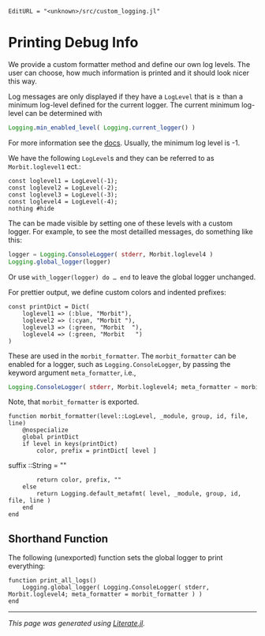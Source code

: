 ```@meta
EditURL = "<unknown>/src/custom_logging.jl"
```

# Printing Debug Info

We provide a custom formatter method and define our own log levels.
The user can choose, how much information is printed and it should
look nicer this way.

Log messages are only displayed if they have a `LogLevel` that
is ≥ than a minimum log-level defined for the current logger.
The current minimum log-level can be determined with
```julia
Logging.min_enabled_level( Logging.current_logger() )
```
For more information see the [docs](https://docs.julialang.org/en/v1/stdlib/Logging/).
Usually, the minimum log level is -1.

We have the following `LogLevel`s and they can be referred to as `Morbit.loglevel1` ect.:

````@example custom_logging
const loglevel1 = LogLevel(-1);
const loglevel2 = LogLevel(-2);
const loglevel3 = LogLevel(-3);
const loglevel4 = LogLevel(-4);
nothing #hide
````

The can be made visible by setting one of these levels with a custom logger.
For example, to see the most detailled messages, do something like this:
```julia
logger = Logging.ConsoleLogger( stderr, Morbit.loglevel4 )
Logging.global_logger(logger)
```
Or use `with_logger(logger) do … end` to leave the global logger unchanged.

For prettier output, we define custom colors and indented prefixes:

````@example custom_logging
const printDict = Dict(
    loglevel1 => (:blue, "Morbit"),
    loglevel2 => (:cyan, "Morbit "),
    loglevel3 => (:green, "Morbit  "),
    loglevel4 => (:green, "Morbit   ")
)
````

These are used in the `morbit_formatter`.
The `morbit_formatter` can be enabled for a logger, such as `Logging.ConsoleLogger`,
by passing the keyword argument `meta_formatter`, i.e.,
```julia
Logging.ConsoleLogger( stderr, Morbit.loglevel4; meta_formatter = morbit_formatter )
```
Note, that `morbit_formatter` is exported.

````@example custom_logging
function morbit_formatter(level::LogLevel, _module, group, id, file, line)
    @nospecialize
	global printDict
    if level in keys(printDict)
        color, prefix = printDict[ level ]
````

suffix ::String = ""

````@example custom_logging
        return color, prefix, ""
    else
        return Logging.default_metafmt( level, _module, group, id, file, line )
    end
end
````

## Shorthand Function
The following (unexported) function sets the global logger to print everything:

````@example custom_logging
function print_all_logs()
    Logging.global_logger( Logging.ConsoleLogger( stderr, Morbit.loglevel4; meta_formatter = morbit_formatter ) )
end
````

---

*This page was generated using [Literate.jl](https://github.com/fredrikekre/Literate.jl).*

